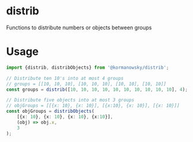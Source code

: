 # distrib

Functions to distribute numbers or objects between groups

# Usage 

```typescript 
import {distrib, distribObjects} from '@kormanowsky/distrib';

// Distribute ten 10's into at most 4 groups
// groups = [[10, 10, 10], [10, 10, 10], [10, 10], [10, 10]]
const groups = distrib([10, 10, 10, 10, 10, 10, 10, 10, 10, 10], 4);

// Distribute five objects into at most 3 groups
// objGroups = [[{x: 10}, {x: 10}], [{x:10}, {x: 10}], [{x: 10}]]
const objGroups = distribObjects(
    [{x: 10}, {x: 10}, {x: 10}, {x:10}],
    (obj) => obj.x,
    3
);
```